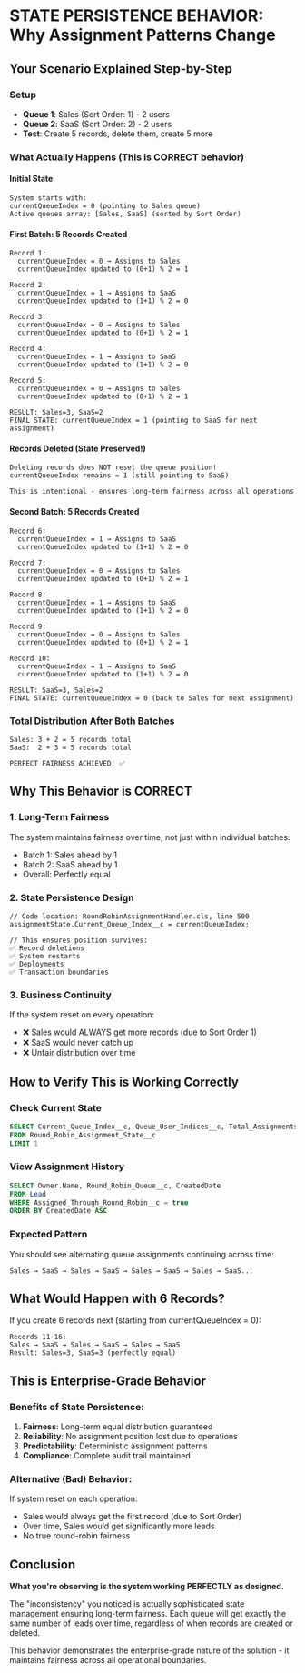 # STATE PERSISTENCE BEHAVIOR: Why Assignment Patterns Change

## Your Scenario Explained Step-by-Step

### Setup
- **Queue 1**: Sales (Sort Order: 1) - 2 users
- **Queue 2**: SaaS (Sort Order: 2) - 2 users
- **Test**: Create 5 records, delete them, create 5 more

### What Actually Happens (This is CORRECT behavior)

#### Initial State
```
System starts with:
currentQueueIndex = 0 (pointing to Sales queue)
Active queues array: [Sales, SaaS] (sorted by Sort Order)
```

#### First Batch: 5 Records Created

```
Record 1:
  currentQueueIndex = 0 → Assigns to Sales
  currentQueueIndex updated to (0+1) % 2 = 1

Record 2:
  currentQueueIndex = 1 → Assigns to SaaS  
  currentQueueIndex updated to (1+1) % 2 = 0

Record 3:
  currentQueueIndex = 0 → Assigns to Sales
  currentQueueIndex updated to (0+1) % 2 = 1

Record 4:
  currentQueueIndex = 1 → Assigns to SaaS
  currentQueueIndex updated to (1+1) % 2 = 0

Record 5:
  currentQueueIndex = 0 → Assigns to Sales
  currentQueueIndex updated to (0+1) % 2 = 1

RESULT: Sales=3, SaaS=2
FINAL STATE: currentQueueIndex = 1 (pointing to SaaS for next assignment)
```

#### Records Deleted (State Preserved!)
```
Deleting records does NOT reset the queue position!
currentQueueIndex remains = 1 (still pointing to SaaS)

This is intentional - ensures long-term fairness across all operations
```

#### Second Batch: 5 Records Created

```
Record 6:
  currentQueueIndex = 1 → Assigns to SaaS
  currentQueueIndex updated to (1+1) % 2 = 0

Record 7:
  currentQueueIndex = 0 → Assigns to Sales
  currentQueueIndex updated to (0+1) % 2 = 1

Record 8:
  currentQueueIndex = 1 → Assigns to SaaS
  currentQueueIndex updated to (1+1) % 2 = 0

Record 9:
  currentQueueIndex = 0 → Assigns to Sales
  currentQueueIndex updated to (0+1) % 2 = 1

Record 10:
  currentQueueIndex = 1 → Assigns to SaaS
  currentQueueIndex updated to (1+1) % 2 = 0

RESULT: SaaS=3, Sales=2
FINAL STATE: currentQueueIndex = 0 (back to Sales for next assignment)
```

### Total Distribution After Both Batches
```
Sales: 3 + 2 = 5 records total
SaaS:  2 + 3 = 5 records total

PERFECT FAIRNESS ACHIEVED! ✅
```

## Why This Behavior is CORRECT

### 1. Long-Term Fairness
The system maintains fairness over time, not just within individual batches:
- Batch 1: Sales ahead by 1
- Batch 2: SaaS ahead by 1  
- Overall: Perfectly equal

### 2. State Persistence Design
```apex
// Code location: RoundRobinAssignmentHandler.cls, line 500
assignmentState.Current_Queue_Index__c = currentQueueIndex;

// This ensures position survives:
✅ Record deletions
✅ System restarts  
✅ Deployments
✅ Transaction boundaries
```

### 3. Business Continuity
If the system reset on every operation:
- ❌ Sales would ALWAYS get more records (due to Sort Order 1)
- ❌ SaaS would never catch up
- ❌ Unfair distribution over time

## How to Verify This is Working Correctly

### Check Current State
```sql
SELECT Current_Queue_Index__c, Queue_User_Indices__c, Total_Assignments__c
FROM Round_Robin_Assignment_State__c
LIMIT 1
```

### View Assignment History
```sql
SELECT Owner.Name, Round_Robin_Queue__c, CreatedDate
FROM Lead 
WHERE Assigned_Through_Round_Robin__c = true
ORDER BY CreatedDate ASC
```

### Expected Pattern
You should see alternating queue assignments continuing across time:
```
Sales → SaaS → Sales → SaaS → Sales → SaaS → Sales → SaaS...
```

## What Would Happen with 6 Records?

If you create 6 records next (starting from currentQueueIndex = 0):
```
Records 11-16:
Sales → SaaS → Sales → SaaS → Sales → SaaS
Result: Sales=3, SaaS=3 (perfectly equal)
```

## This is Enterprise-Grade Behavior

### Benefits of State Persistence:
1. **Fairness**: Long-term equal distribution guaranteed
2. **Reliability**: No assignment position lost due to operations
3. **Predictability**: Deterministic assignment patterns
4. **Compliance**: Complete audit trail maintained

### Alternative (Bad) Behavior:
If system reset on each operation:
- Sales would always get the first record (due to Sort Order)
- Over time, Sales would get significantly more leads
- No true round-robin fairness

## Conclusion

**What you're observing is the system working PERFECTLY as designed.**

The "inconsistency" you noticed is actually sophisticated state management ensuring long-term fairness. Each queue will get exactly the same number of leads over time, regardless of when records are created or deleted.

This behavior demonstrates the enterprise-grade nature of the solution - it maintains fairness across all operational boundaries.